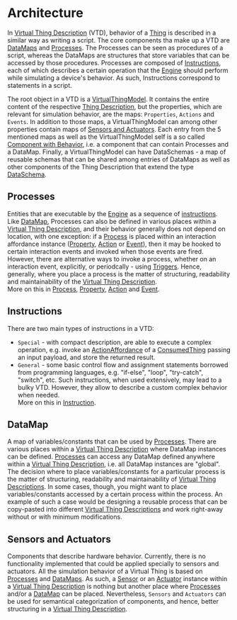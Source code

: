 # Architecture

In [Virtual Thing Description][vtd] (VTD), behavior of a [Thing] is described in a similar way as writing a script. The core components tha make up a VTD are [DataMaps](#datamap) and [Processes](#Processes). The Processes can be seen as procedures of a script, whereas the DataMaps are structures that store variables that can be accessed by those procedures. Processes are composed of [Instructions](#instructions), each of which describes a certain operation that the [Engine] should perform while simulating a device's behavior. As such, Instructions correspond to statements in a script.

The root object in a VTD is a [VirtualThingModel]. It contains the entire content of the respective [Thing Description][td], but the properties, which are relevant for simulation behavior, are the maps: `Properties`, `Actions` and `Events`. In addition to those maps, a VirtualThingModel can among other properties contain maps of [Sensors and Actuators](#Sensors-and-Actuators). Each entry from the 5 mentioned maps as well as the VirtualThingModel self is a so called [Component with Behavior][behavior], i.e. a component that can contain Processes and a DataMap. Finally, a VirtualThingModel can have DataSchemas - a map of reusable schemas that can be shared among entries of DataMaps as well as other components of the Thing Description that extend the type [DataSchema].

## Processes
Entities that are executable by the [Engine] as a sequence of [instructions](#instructions). Like [DataMap](#datamap), Processes can also be defined in various places within a [Virtual Thing Description][vtd], and their behavior generally does not depend on location, with one exception: if a [Process] is placed within an interaction affordance instance ([Property], [Action] or [Event]), then it may be hooked to certain interaction events and invoked when those events are fired. However, there are alternative ways to invoke a process, whether on an interaction event, explicitly, or periodcally - using [Triggers][Trigger]. Hence, generally, where you place a process is the matter of structuring, readability and maintainability of the [Virtual Thing Description][vtd].  
More on this in [Process], [Property], [Action] and [Event].


## Instructions
There are two main types of instructions in a VTD:
- `Special` - with compact description, are able to execute a complex operation, e.g. invoke an [ActionAffordance] of a [ConsumedThing] passing an input payload, and store the returned result.
- `General` - some basic control flow and assignment statements borrowed from programming languages, e.g. "if-else", "loop", "try-catch", "switch", etc. Such instructions, when used extensively, may lead to a bulky VTD. However, they allow to describe a custom complex behavior when needed.  
More on this in [Instruction].


## DataMap
A map of variables/constants that can be used by [Processes](#processes). There are various places within a [Virtual Thing Description][vtd] where DataMap instances can be defined. [Processes](#processes) can access any DataMap defined anywhere within a [Virtual Thing Description][vtd], i.e. all DataMap instances are "global". The decision where to place variables/constants for a particular process is the matter of structuring, readability and maintainability of [Virtual Thing Descriptions][vtd]. In some cases, though, you might want to place variables/constants accessed by a certain process within the process. An example of such a case would be designing a reusable process that can be copy-pasted into different [Virtual Thing Descriptions][vtd] and work right-away without or with minimum modifications.

## Sensors and Actuators
Components that describe hardware behavior. Currently, there is no functionality implemented that could be applied specially to sensors and actuators. All the simulation behavior of a Virtual Thing is based on [Processes](#processes) and [DataMaps](#datamap). As such, a [Sensor] or an [Actuator] instance within a [Virtual Thing Description][vtd] is nothing but another place where [Processes](#processes) and/or a [DataMap](#datamap) can be placed. Nevertheless, `Sensors` and `Actuators` can be used for semantical categorization of components, and hence, better structuring in a [Virtual Thing Description][vtd].


[Engine]: Definitions.md#Virtual-Thing-Engine-and-Engine
[vtd]: Definitions.md#Virtual-Thing-Description
[behavior]: Definitions.md#Component-With-Behavior-and-Behavior

[Process]: main_components/Process.md
[VirtualThingModel]: main_components/VirtualThingModel.md
[Property]: main_components/Property.md
[Action]: main_components/Action.md
[Event]: main_components/Event.md
[Sensor]: main_components/Sensor.md
[Actuator]: main_components/Actuator.md

[Instruction]: instructions/Instruction.md

[Trigger]: helper_components/Trigger.md

[Thing]: https://www.w3.org/TR/wot-thing-description/#thing
[td]: https://www.w3.org/TR/wot-thing-description

[ConsumedThing]: https://www.w3.org/TR/wot-scripting-api/#the-consumedthing-interface

[DataSchema]: https://www.w3.org/TR/wot-thing-description/#dataschema

[ActionAffordance]: https://www.w3.org/TR/wot-thing-description/#actionaffordance